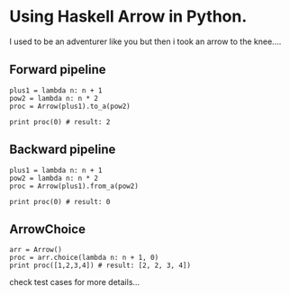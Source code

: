 # Using Haskell Arrow in Python.

I used to be an adventurer like you but then i took an arrow to the knee....

## Forward pipeline
```
plus1 = lambda n: n + 1
pow2 = lambda n: n * 2
proc = Arrow(plus1).to_a(pow2)

print proc(0) # result: 2
```

## Backward pipeline
```
plus1 = lambda n: n + 1
pow2 = lambda n: n * 2
proc = Arrow(plus1).from_a(pow2)

print proc(0) # result: 0
```

## ArrowChoice

```
arr = Arrow()
proc = arr.choice(lambda n: n + 1, 0)
print proc([1,2,3,4]) # result: [2, 2, 3, 4])
```

check test cases for more details...
